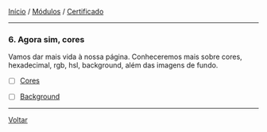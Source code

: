 [Início](https://github.com/Thalyalm/rocketseat-trilha-fundamentar) /
[Módulos](https://github.com/Thalyalm/rocketseat-trilha-fundamentar/tree/main/modulos/readme.md) /
[Certificado](https://github.com/Thalyalm/rocketseat-trilha-fundamentar/tree/main/certificado)

---

### 6. Agora sim, cores

Vamos dar mais vida à nossa página. Conheceremos mais sobre cores, hexadecimal, rgb, hsl, background, além das imagens de fundo.

- [ ] [Cores](https://github.com/Thalyalm/rocketseat-trilha-fundamentar/tree/main/modulos/agora-sim-cores/cores/readme.md)

- [ ] [Background](https://github.com/Thalyalm/rocketseat-trilha-fundamentar/tree/main/modulos/agora-sim-cores/background/readme.md)

---

[Voltar](https://github.com/Thalyalm/rocketseat-trilha-fundamentar/tree/main/modulos/readme.md)